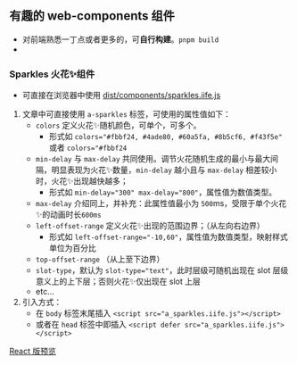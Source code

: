 ## 有趣的 web-components 组件

- 对前端熟悉一丁点或者更多的，可**自行构建**。`pnpm build`
- 
### Sparkles 火花✨组件

- 可直接在浏览器中使用 [dist/components/sparkles.iife.js](/./dist/components/a_sparkles.iife.js)

1. 文章中可直接使用 `a-sparkles` 标签，可使用的属性值如下：
    - `colors` 定义火花✨随机颜色，可单个，可多个。
      - 形式如 `colors="#fbbf24, #4ade80, #60a5fa, #8b5cf6, #f43f5e"` 或者 `colors="#fbbf24`
    - `min-delay` 与 `max-delay` 共同使用。调节火花随机生成的最小与最大间隔，明显表现为火花✨数量，`min-delay` 越小且与 `max-delay` 相差较小时，火花✨出现越快越多；
      - 形式如 `min-delay="300" max-delay="800"`，属性值为数值类型。
    - `max-delay` 介绍同上，并补充：此属性值最小为 `500`ms，受限于单个火花✨的动画时长`600ms`
    - `left-offset-range` 定义火花✨出现的范围边界；（从左向右边界）
      - 形式如 `left-offset-range="-10,60"`，属性值为数值类型，映射样式单位为百分比
    - `top-offset-range` （从上至下边界）
    - `slot-type`，默认为 `slot-type="text"`，此时层级可随机出现在 slot 层级意义上的上下层；否则火花✨仅出现在 slot 上层
    - etc...
2. 引入方式：
   - 在 `body` 标签末尾插入 `<script src="a_sparkles.iife.js"></script>`
   - 或者在 `head` 标签中即插入 `<script defer src="a_sparkles.iife.js"></script>`

[React 版预览](https://next.aerowang.cn/p/a87c8524-664b-46a5-826d-b029b67d3022/mdx-zi-ding-yi-zu-jian)
